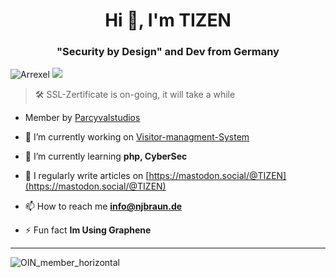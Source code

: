 <h1 align="center">Hi 👋, I'm TIZEN</h1>
<h3 align="center">"Security by Design" and Dev from Germany</h3>

![Arrexel](https://www.hackthebox.eu/badge/image/1783591)
<img src="https://uptime.betterstack.com/status-badges/v1/monitor/q0sj.svg" href="https://parcyvalstudios.com">
> 🛠️ SSL-Zertificate is on-going, it will take a while


- Member by [Parcyvalstudios](https://github.com/Parcyval-Studios)

- 🔭 I’m currently working on [Visitor-managment-System](https://github.com/T1z3n/Visitor-Management-System)
  
- 🌱 I’m currently learning **php, CyberSec**
  
- 📝 I regularly write articles on [https://mastodon.social/@TIZEN](https://mastodon.social/@TIZEN)

- 📫 How to reach me **info@njbraun.de**

- ⚡ Fun fact **Im Using Graphene**

---
![OIN_member_horizontal](https://github.com/user-attachments/assets/8230b143-d9d9-4461-8c72-f82ed69252be)
